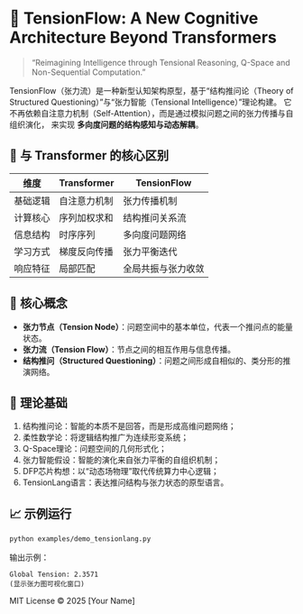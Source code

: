 # 🧠 TensionFlow: A New Cognitive Architecture Beyond Transformers

> “Reimagining Intelligence through Tensional Reasoning, Q-Space and Non-Sequential Computation.”

TensionFlow（张力流）是一种新型认知架构原型，基于“结构推问论（Theory of Structured Questioning）”与“张力智能（Tensional Intelligence）”理论构建。
它不再依赖自注意力机制（Self-Attention），而是通过模拟问题之间的张力传播与自组织演化，
来实现 **多向度问题的结构感知与动态解耦**。

## 🚀 与 Transformer 的核心区别

| 维度 | Transformer | TensionFlow |
|------|--------------|--------------|
| 基础逻辑 | 自注意力机制 | 张力传播机制 |
| 计算核心 | 序列加权求和 | 结构推问关系流 |
| 信息结构 | 时序序列 | 多向度问题网络 |
| 学习方式 | 梯度反向传播 | 张力平衡迭代 |
| 响应特征 | 局部匹配 | 全局共振与张力收敛 |

## 🧩 核心概念

- **张力节点（Tension Node）**：问题空间中的基本单位，代表一个推问点的能量状态。
- **张力流（Tension Flow）**：节点之间的相互作用与信息传播。
- **结构推问（Structured Questioning）**：问题之间形成自相似的、类分形的推演网络。

## 📘 理论基础

1. 结构推问论：智能的本质不是回答，而是形成高维问题网络；
2. 柔性数学论：将逻辑结构推广为连续形变系统；
3. Q-Space理论：问题空间的几何形式化；
4. 张力智能假设：智能的演化来自张力平衡的自组织机制；
5. DFP芯片构想：以“动态场物理”取代传统算力中心逻辑；
6. TensionLang语言：表达推问结构与张力状态的原型语言。

## 📈 示例运行
```bash
python examples/demo_tensionlang.py
```

输出示例：
```
Global Tension: 2.3571
(显示张力图可视化窗口)
```

MIT License © 2025 [Your Name]
